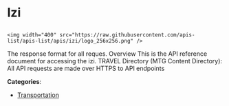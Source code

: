 # Izi<p align="center">
    <img width="400" src="https://raw.githubusercontent.com/apis-list/apis-list/apis/izi/logo_256x256.png" />
</p>

The response format for all reques. Overview This is the API reference document for accessing the izi. TRAVEL Directory (MTG Content Directory): All API requests are made over HTTPS to API endpoints

**Categories**:

- [Transportation](https://github/apis-list/apis-list#transportation)





